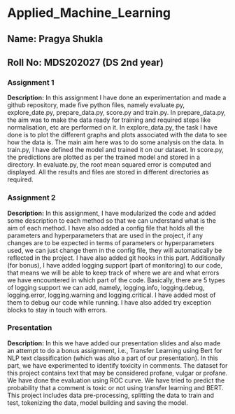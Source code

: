 # Applied_Machine_Learning

## Name: Pragya Shukla
## Roll No: MDS202027 (DS 2nd year)
### Assignment 1

**Description:**
In this assignment I have done an experimentation and made a
github repository, made five python files, namely evaluate.py,
explore_date.py, prepare_data.py, score.py and train.py.
In prepare_data.py, the aim was to make the data ready for
training and required steps like normalisation, etc are
performed on it.
In explore_data.py, the task I have done is to plot the different
graphs and plots associated with the data to see how the data
is. The main aim here was to do some analysis on the data.
In train.py, I have defined the model and trained it on our
dataset.
In score.py, the predictions are plotted as per the trained model
and stored in a directory.
In evaluate.py, the root mean squared error is computed and
displayed.
All the results and files are stored in different directories as
required.

### Assignment 2

**Description:**
In this assignment, I have modularized the code and added
some description to each method so that we can understand
what is the aim of each method.
I have also added a config file that holds all the parameters and
hyperparameters that are used in the project, if any changes
are to be expected in terms of parameters or hyperparameters
used, we can just change them in the config file, they will
automatically be reflected in the project.
I have also added git hooks in this part.
Additionally (for bonus), I have added logging support (part of
monitoring) to our code, that means we will be able to keep
track of where we are and what errors we have encountered in
which part of the code.
Basically, there are 5 types of logging support we can add,
namely, logging.info, logging.debug, logging.error,
logging.warning and logging.critical.
I have added most of them to debug our code while running.
I have also added try exception blocks to stay in touch with
errors.

### Presentation

**Description:**
In this we have added our presentation slides and also made
an attempt to do a bonus assignment, i.e., Transfer Learning
using Bert for NLP text classification (which was also a part of
our presentation). In this part, we have experimented to identify
toxicity in comments. The dataset for this project contains text
that may be considered profane, vulgar or profane. We have
done the evaluation using ROC curve. We have tried to predict
the probability that a comment is toxic or not using transfer
learning and BERT. This project includes data pre-processing, splitting the data to train and test, tokenizing the data, model
building and saving the model.

